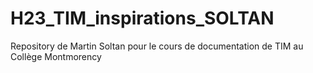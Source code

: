 # H23_TIM_inspirations_SOLTAN

Repository de Martin Soltan pour le cours de documentation de TIM au Collège Montmorency
